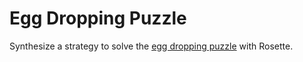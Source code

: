 Egg Dropping Puzzle
===================

Synthesize a strategy to solve the [egg dropping puzzle](https://en.wikipedia.org/wiki/Dynamic_programming#Egg_dropping_puzzle) with Rosette.
